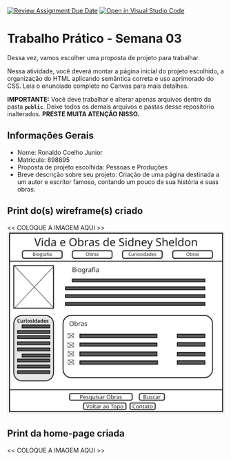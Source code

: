 [![Review Assignment Due Date](https://classroom.github.com/assets/deadline-readme-button-22041afd0340ce965d47ae6ef1cefeee28c7c493a6346c4f15d667ab976d596c.svg)](https://classroom.github.com/a/vecUq_Cz)
[![Open in Visual Studio Code](https://classroom.github.com/assets/open-in-vscode-2e0aaae1b6195c2367325f4f02e2d04e9abb55f0b24a779b69b11b9e10269abc.svg)](https://classroom.github.com/online_ide?assignment_repo_id=20144881&assignment_repo_type=AssignmentRepo)
# Trabalho Prático - Semana 03

Dessa vez, vamos escolher uma proposta de projeto para trabalhar.

Nessa atividade, você deverá montar a página inicial do projeto escolhido, a organização do HTML aplicando semântica correta e uso aprimorado do CSS. Leia o enunciado completo no Canvas para mais detalhes.

**IMPORTANTE:** Você deve trabalhar e alterar apenas arquivos dentro da pasta **`public`**. Deixe todos os demais arquivos e pastas desse repositório inalterados. **PRESTE MUITA ATENÇÃO NISSO.**

## Informações Gerais

- Nome: Ronaldo Coelho Junior
- Matricula: 898895
- Proposta de projeto escolhida: Pessoas e Produções
- Breve descrição sobre seu projeto: Criação de uma página destinada a um autor e escritor famoso, contando um pouco de sua história e suas obras.


## Print do(s) wireframe(s) criado

<<  COLOQUE A IMAGEM AQUI >>
![Wireframe do projeto Pessoa](public/image/Wireframe%20-%20DIW.jpg)


## Print da home-page criada

<<  COLOQUE A IMAGEM AQUI >>
